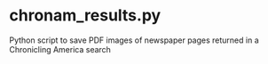 # chronam_results.py
Python script to save PDF images of newspaper pages returned in a Chronicling America search
